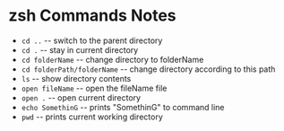 # zsh Commands Notes

- `cd ..` -- switch to the parent directory
- `cd .` -- stay in current directory
- `cd folderName` -- change directory to folderName
- `cd folderPath/folderName` -- change directory according to this path
- `ls` -- show directory contents
- `open fileName` -- open the fileName file
- `open .` -- open current directory
- `echo SomethinG` -- prints "SomethinG" to command line
- `pwd` -- prints current working directory
